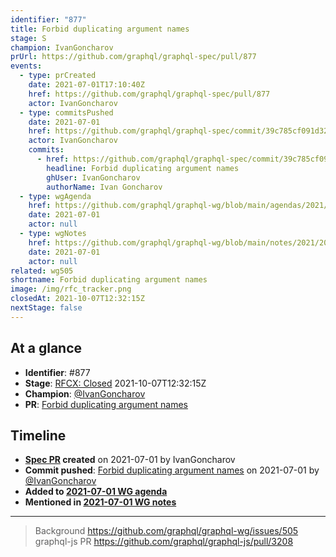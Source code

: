 ```yaml
---
identifier: "877"
title: Forbid duplicating argument names
stage: S
champion: IvanGoncharov
prUrl: https://github.com/graphql/graphql-spec/pull/877
events:
  - type: prCreated
    date: 2021-07-01T17:10:40Z
    href: https://github.com/graphql/graphql-spec/pull/877
    actor: IvanGoncharov
  - type: commitsPushed
    date: 2021-07-01
    href: https://github.com/graphql/graphql-spec/commit/39c785cf091d32010c045156c6335bb4f18cc320
    actor: IvanGoncharov
    commits:
      - href: https://github.com/graphql/graphql-spec/commit/39c785cf091d32010c045156c6335bb4f18cc320
        headline: Forbid duplicating argument names
        ghUser: IvanGoncharov
        authorName: Ivan Goncharov
  - type: wgAgenda
    href: https://github.com/graphql/graphql-wg/blob/main/agendas/2021/2021-07-01.md
    date: 2021-07-01
    actor: null
  - type: wgNotes
    href: https://github.com/graphql/graphql-wg/blob/main/notes/2021/2021-07-01.md
    date: 2021-07-01
    actor: null
related: wg505
shortname: Forbid duplicating argument names
image: /img/rfc_tracker.png
closedAt: 2021-10-07T12:32:15Z
nextStage: false
---
```


## At a glance

- **Identifier**: #877
- **Stage**: [RFCX: Closed](https://github.com/graphql/graphql-spec/blob/main/CONTRIBUTING.md#stage-x-rejected) 2021-10-07T12:32:15Z
- **Champion**: [@IvanGoncharov](https://github.com/IvanGoncharov)
- **PR**: [Forbid duplicating argument names](https://github.com/graphql/graphql-spec/pull/877)

<!-- BEGIN_CUSTOM_TEXT -->



<!-- END_CUSTOM_TEXT -->

## Timeline

- **[Spec PR](https://github.com/graphql/graphql-spec/pull/877) created** on 2021-07-01 by IvanGoncharov
- **Commit pushed**: [Forbid duplicating argument names](https://github.com/graphql/graphql-spec/commit/39c785cf091d32010c045156c6335bb4f18cc320) on 2021-07-01 by [@IvanGoncharov](https://github.com/IvanGoncharov)
- **Added to [2021-07-01 WG agenda](https://github.com/graphql/graphql-wg/blob/main/agendas/2021/2021-07-01.md)**
- **Mentioned in [2021-07-01 WG notes](https://github.com/graphql/graphql-wg/blob/main/notes/2021/2021-07-01.md)**

<!-- VERBATIM -->

---

> Background https://github.com/graphql/graphql-wg/issues/505
> graphql-js PR https://github.com/graphql/graphql-js/pull/3208
